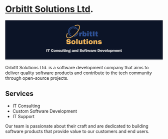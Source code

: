 # [OrbitIt Solutions Ltd](https://orbititsolutions.ca/).

<img src="./OrbitIt Solutions Banner.png" alt="OrbitIt Solutions, IT Consulting and Software Development">

OrbitIt Solutions Ltd. is a software development company that aims to deliver quality software products and contribute to the tech community through open-source projects.

## Services

- IT Consulting
- Custom Software Development
- IT Support

Our team is passionate about their craft and are dedicated to building software products that provide value to our customers and end users.
